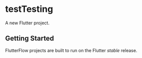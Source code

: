 # testTesting

A new Flutter project.

## Getting Started

FlutterFlow projects are built to run on the Flutter _stable_ release.
